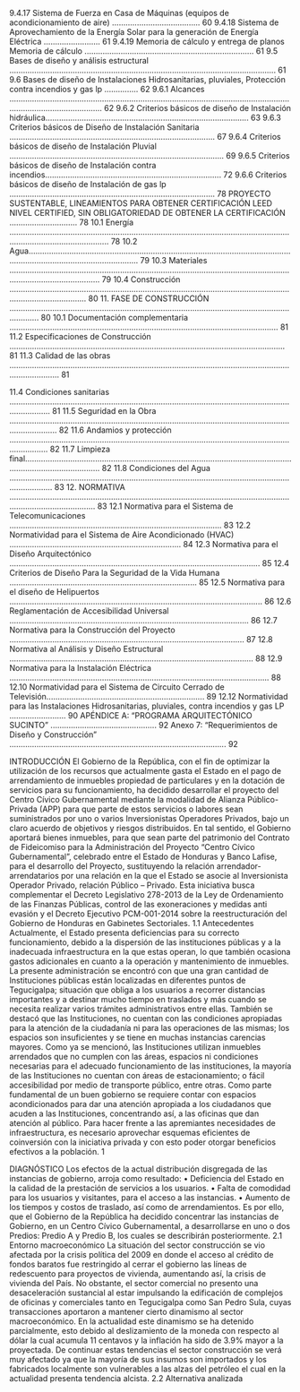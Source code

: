 9.4.17 Sistema de Fuerza en Casa de Máquinas (equipos de acondicionamiento de aire) ....................................... 60
9.4.18 Sistema de Aprovechamiento de la Energía Solar para la generación de Energía Eléctrica ......................... 61
9.4.19 Memoria de cálculo y entrega de planos Memoria de cálculo ........................................................................... 61
9.5 Bases de diseño y análisis estructural ...................................................................................................................... 61
9.6 Bases de diseño de Instalaciones Hidrosanitarias, pluviales, Protección contra incendios y gas lp ............... 62
9.6.1 Alcances ..................................................................................................................................................................... 62
9.6.2 Criterios básicos de diseño de Instalación hidráulica.......................................................................................... 63
9.6.3 Criterios básicos de Diseño de Instalación Sanitaria ........................................................................................... 67
9.6.4 Criterios básicos de diseño de Instalación Pluvial ............................................................................................... 69
9.6.5 Criterios básicos de diseño de Instalación contra incendios.............................................................................. 72
9.6.6 Criterios básicos de diseño de Instalación de gas lp ........................................................................................... 78
PROYECTO SUSTENTABLE, LINEAMIENTOS PARA OBTENER CERTIFICACIÓN LEED NIVEL
CERTIFIED, SIN OBLIGATORIEDAD DE OBTENER LA CERTIFICACIÓN .............................. 78
10.1 Energía ........................................................................................................................................................................ 78
10.2 Agua............................................................................................................................................................................. 79
10.3 Materiales .................................................................................................................................................................... 79
10.4 Construcción .............................................................................................................................................................. 80
11. FASE DE CONSTRUCCIÓN ......................................................................................................................................... 80
10.1 Documentación complementaria ....................................................................................................................... 81
11.2 Especificaciones de Construcción .......................................................................................................................... 81
11.3 Calidad de las obras .................................................................................................................................................. 81

11.4 Condiciones sanitarias .............................................................................................................................................. 81
11.5 Seguridad en la Obra ................................................................................................................................................. 82
11.6 Andamios y protección ............................................................................................................................................. 82
11.7 Limpieza final.............................................................................................................................................................. 82
11.8 Condiciones del Agua ............................................................................................................................................... 83
12. NORMATIVA .................................................................................................................................................................. 83
12.1 Normativa para el Sistema de Telecomunicaciones .............................................................................................. 83
12.2 Normatividad para el Sistema de Aire Acondicionado (HVAC) ............................................................................ 84
12.3 Normativa para el Diseño Arquitectónico ............................................................................................................... 85
12.4 Criterios de Diseño Para la Seguridad de la Vida Humana ................................................................................... 85
12.5 Normativa para el diseño de Helipuertos ................................................................................................................ 86
12.6 Reglamentación de Accesibilidad Universal .......................................................................................................... 86
12.7 Normativa para la Construcción del Proyecto ........................................................................................................ 87
12.8 Normativa al Análisis y Diseño Estructural ............................................................................................................ 88
12.9 Normativa para la Instalación Eléctrica ................................................................................................................... 88
12.10 Normatividad para el Sistema de Circuito Cerrado de Televisión...................................................................... 89
12.12 Normatividad para las Instalaciones Hidrosanitarias, pluviales, contra incendios y gas LP ......................... 90
APÉNDICE A: “PROGRAMA ARQUITECTÓNICO SUCINTO” ............................................... 92
Anexo 7: “Requerimientos de Diseño y Construcción” ................................................................................................ 92

INTRODUCCIÓN
El Gobierno de la República, con el fin de optimizar la utilización de los recursos que actualmente
gasta el Estado en el pago de arrendamiento de inmuebles propiedad de particulares y en la
dotación de servicios para su funcionamiento, ha decidido desarrollar el proyecto del Centro Cívico
Gubernamental mediante la modalidad de Alianza Público-Privada (APP) para que parte de estos
servicios o labores sean suministrados por uno o varios Inversionistas Operadores Privados, bajo un
claro acuerdo de objetivos y riesgos distribuidos.
En tal sentido, el Gobierno aportará bienes inmuebles, para que sean parte del patrimonio del
Contrato de Fideicomiso para la Administración del Proyecto “Centro Cívico Gubernamental”,
celebrado entre el Estado de Honduras y Banco Lafise, para el desarrollo del Proyecto, sustituyendo
la relación arrendador-arrendatarios por una relación en la que el Estado se asocie al Inversionista
Operador Privado, relación Público – Privado.
Esta iniciativa busca complementar el Decreto Legislativo 278-2013 de la Ley de Ordenamiento de
las Finanzas Públicas, control de las exoneraciones y medidas anti evasión y el Decreto Ejecutivo
PCM-001-2014 sobre la reestructuración del Gobierno de Honduras en Gabinetes Sectoriales.
1.1 Antecedentes
Actualmente, el Estado presenta deficiencias para su correcto funcionamiento, debido a la
dispersión de las instituciones públicas y a la inadecuada infraestructura en la que estas operan, lo
que también ocasiona gastos adicionales en cuanto a la operación y mantenimiento de inmuebles.
La presente administración se encontró con que una gran cantidad de Instituciones públicas están
localizadas en diferentes puntos de Tegucigalpa; situación que obliga a los usuarios a recorrer
distancias importantes y a destinar mucho tiempo en traslados y más cuando se necesita realizar
varios trámites administrativos entre ellas. También se destacó que las Instituciones, no cuentan
con las condiciones apropiadas para la atención de la ciudadanía ni para las operaciones de las
mismas; los espacios son insuficientes y se tiene en muchas instancias carencias mayores. Como
ya se mencionó, las Instituciones utilizan inmuebles arrendados que no cumplen con las áreas,
espacios ni condiciones necesarias para el adecuado funcionamiento de las instituciones, la
mayoría de las Instituciones no cuentan con áreas de estacionamiento; o fácil accesibilidad por
medio de transporte público, entre otras.
Como parte fundamental de un buen gobierno se requiere contar con espacios acondicionados
para dar una atención apropiada a los ciudadanos que acuden a las Instituciones, concentrando
así, a las oficinas que dan atención al público.
Para hacer frente a las apremiantes necesidades de infraestructura, es necesario aprovechar
esquemas eficientes de coinversión con la iniciativa privada y con esto poder otorgar beneficios
efectivos a la población.
1

DIAGNÓSTICO
Los efectos de la actual distribución disgregada de las instancias de gobierno, arroja como resultado:
• Deficiencia del Estado en la calidad de la prestación de servicios a los usuarios.
• Falta de comodidad para los usuarios y visitantes, para el acceso a las instancias.
• Aumento de los tiempos y costos de traslado, así como de arrendamientos.
Es por ello, que el Gobierno de la República ha decidido concentrar las instancias de Gobierno, en
un Centro Cívico Gubernamental, a desarrollarse en uno o dos Predios: Predio A y Predio B, los
cuales se describirán posteriormente.
2.1 Entorno macroeconómico
La situación del sector construcción se vio afectada por la crisis política del 2009 en donde el acceso
al crédito de fondos baratos fue restringido al cerrar el gobierno las líneas de redescuento para
proyectos de vivienda, aumentando así, la crisis de vivienda del País.
No obstante, el sector comercial no presento una desaceleración sustancial al estar impulsando la
edificación de complejos de oficinas y comerciales tanto en Tegucigalpa como San Pedro Sula,
cuyas transacciones aportaron a mantener cierto dinamismo al sector macroeconómico.
En la actualidad este dinamismo se ha detenido parcialmente, esto debido al deslizamiento de la
moneda con respecto al dólar la cual acumula 11 centavos y la inflación ha sido de 3.9% mayor a la
proyectada. De continuar estas tendencias el sector construcción se verá muy afectado ya que la
mayoría de sus insumos son importados y los fabricados localmente son vulnerables a las alzas del
petróleo el cual en la actualidad presenta tendencia alcista.
2.2 Alternativa analizada
